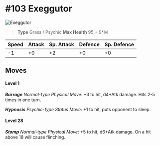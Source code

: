 # #103 Exeggutor


![Exeggutor](https://img.pokemondb.net/sprites/home/normal/1x/exeggutor.png)

> **Type** Grass / Psychic
> **Max Health** 95 + 9\*lvl

| Speed | Attack | Sp. Attack | Defence | Sp. Defence |
| ----- | ------ | ---------- | ------- | ----------- |
| -1 | +0 | +2 | +0 | +0 |

## Moves
#### Level 1

***Barrage** Normal-type Physical Move*: +3 to hit, d4+Atk damage. Hits 2-5 times in one turn.

***Hypnosis** Psychic-type Status Move*: +1 to hit, puts opponent to sleep.
#### Level 28

***Stomp** Normal-type Physical Move*: +5 to hit, d6+Atk damage. On a hit above 18 will cause flinching.

